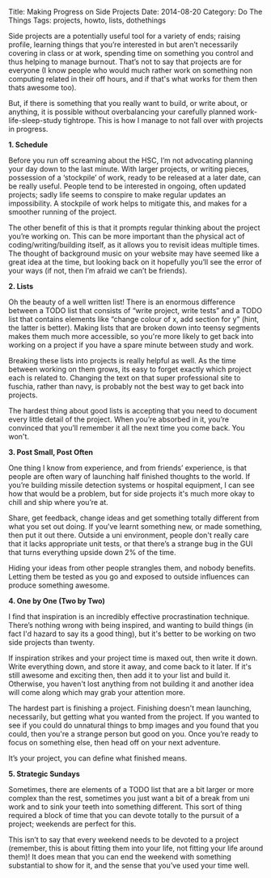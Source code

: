 Title: Making Progress on Side Projects
Date: 2014-08-20
Category: Do The Things
Tags: projects, howto, lists, dothethings

Side projects are a potentially useful tool for a variety of ends; raising profile, learning things that you’re interested in but aren’t necessarily covering in class or at work, spending time on something you control and thus helping to manage burnout. That’s not to say that projects are for everyone (I know people who would much rather work on something non computing related in their off hours, and if that's what works for them then thats awesome too). 

But, if there is something that you really want to build, or write about, or anything, it is possible without overbalancing your carefully planned work-life-sleep-study tightrope. This is how I manage to not fall over with projects in progress.

**1. Schedule**

Before you run off screaming about the HSC, I’m not advocating planning your day down to the last minute. With larger projects, or writing pieces, possession of a ‘stockpile’ of work, ready to be released at a later date, can be really useful. People tend to be interested in ongoing, often updated projects; sadly life seems to conspire to make regular updates an impossibility. A stockpile of work helps to mitigate this, and makes for a smoother running of the project.

The other benefit of this is that it prompts regular thinking about the project you’re working on. This can be more important than the physical act of coding/writing/building itself, as it allows you to revisit ideas multiple times. The thought of background music on your website may have seemed like a great idea at the time, but looking back on it hopefully you’ll see the error of your ways (if not, then I’m afraid we can’t be friends).

**2. Lists**

Oh the beauty of a well written list! There is an enormous difference between a TODO list that consists of “write project, write tests” and a TODO list that contains elements like “change colour of x, add section for y” (hint, the latter is better). Making lists that are broken down into teensy segments makes them much more accessible, so you're more likely to get back into working on a project if you have a spare minute between study and work.

Breaking these lists into projects is really helpful as well. As the time between working on them grows, its easy to forget exactly which project each is related to. Changing the text on that super professional site to fuschia, rather than navy, is probably not the best way to get back into projects. 

The hardest thing about good lists is accepting that you need to document every little detail of the project. When you’re absorbed in it, you’re convinced that you’ll remember it all the next time you come back. You won't. 

**3. Post Small, Post Often**

One thing I know from experience, and from friends’ experience, is that people are often wary of launching half finished thoughts to the world. If you’re building missile detection systems or hospital equipment, I can see how that would be a problem, but for side projects it's much more okay to chill and ship where you’re at.

Share, get feedback, change ideas and get something totally different from what you set out doing. If you’ve learnt something new, or made something, then put it out there. Outside a uni environment, people don't really care that it lacks appropriate unit tests, or that there’s a strange bug in the GUI that turns everything upside down 2% of the time. 

Hiding your ideas from other people strangles them, and nobody benefits. Letting them be tested as you go and exposed to outside influences can produce something awesome.

**4. One by One (Two by Two)**

I find that inspiration is an incredibly effective procrastination technique. There’s nothing wrong with being inspired, and wanting to build things (in fact I'd hazard to say its a good thing), but it's better to be working on two side projects than twenty. 

If inspiration strikes and your project time is maxed out, then write it down. Write everything down, and store it away, and come back to it later. If it's still awesome and exciting then, then add it to your list and build it. Otherwise, you haven't lost anything from not building it and another idea will come along which may grab your attention more.

The hardest part is finishing a project. Finishing doesn't mean launching, necessarily, but getting what you wanted from the project. If you wanted to see if you could do unnatural things to bmp images and you found that you could, then you're a strange person but good on you. Once you’re ready to focus on something else, then head off on your next adventure. 

It’s your project, you can define what finished means.

**5. Strategic Sundays**

Sometimes, there are elements of a TODO list that are a bit larger or more complex than the rest, sometimes you just want a bit of a break from uni work and to sink your teeth into something different. This sort of thing required a block of time that you can devote totally to the pursuit of a project; weekends are perfect for this. 

This isn’t to say that every weekend needs to be devoted to a project (remember, this is about fitting them into your life, not fitting your life around them)! It does mean that you can end the weekend with something substantial to show for it, and the sense that you’ve used your time well.

